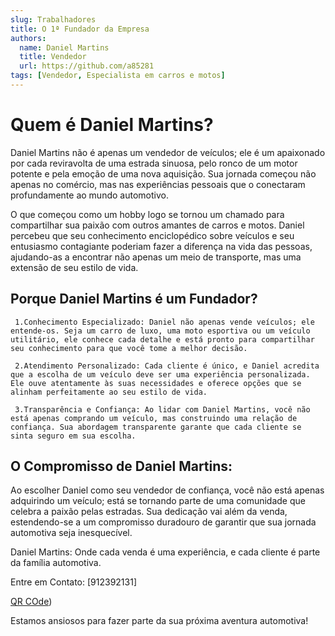 ```yaml
---
slug: Trabalhadores
title: O 1ª Fundador da Empresa
authors:
  name: Daniel Martins
  title: Vendedor
  url: https://github.com/a85281
tags: [Vendedor, Especialista em carros e motos]
---
```


# Quem é **Daniel Martins**?

Daniel Martins não é apenas um vendedor de veículos; ele é um apaixonado por cada reviravolta de uma estrada sinuosa, pelo ronco de um motor potente e pela emoção de uma nova aquisição. Sua jornada começou não apenas no comércio, mas nas experiências pessoais que o conectaram profundamente ao mundo automotivo.

O que começou como um hobby logo se tornou um chamado para compartilhar sua paixão com outros amantes de carros e motos. Daniel percebeu que seu conhecimento enciclopédico sobre veículos e seu entusiasmo contagiante poderiam fazer a diferença na vida das pessoas, ajudando-as a encontrar não apenas um meio de transporte, mas uma extensão de seu estilo de vida.

## Porque Daniel Martins é um Fundador?
```
 1.Conhecimento Especializado: Daniel não apenas vende veículos; ele entende-os. Seja um carro de luxo, uma moto esportiva ou um veículo utilitário, ele conhece cada detalhe e está pronto para compartilhar seu conhecimento para que você tome a melhor decisão.

 2.Atendimento Personalizado: Cada cliente é único, e Daniel acredita que a escolha de um veículo deve ser uma experiência personalizada. Ele ouve atentamente às suas necessidades e oferece opções que se alinham perfeitamente ao seu estilo de vida.

 3.Transparência e Confiança: Ao lidar com Daniel Martins, você não está apenas comprando um veículo, mas construindo uma relação de confiança. Sua abordagem transparente garante que cada cliente se sinta seguro em sua escolha.
```
## O Compromisso de Daniel Martins:

Ao escolher Daniel como seu vendedor de confiança, você não está apenas adquirindo um veículo; está se tornando parte de uma comunidade que celebra a paixão pelas estradas. Sua dedicação vai além da venda, estendendo-se a um compromisso duradouro de garantir que sua jornada automotiva seja inesquecível.

Daniel Martins: Onde cada venda é uma experiência, e cada cliente é parte da família automotiva.

Entre em Contato:
[912392131]

[QR COde](image.png))

Estamos ansiosos para fazer parte da sua próxima aventura automotiva!


